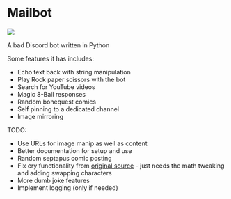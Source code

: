 # Mailbot

<img src='https://cdn.discordapp.com/app-icons/650044532670595115/7bf272ddc359d19999a63f382e302ce7.png?size=256'>

A bad Discord bot written in Python

Some features it has includes:
- Echo text back with string manipulation
- Play Rock paper scissors with the bot
- Search for YouTube videos
- Magic 8-Ball responses
- Random bonequest comics
- Self pinning to a dedicated channel
- Image mirroring

TODO:
- Use URLs for image manip as well as content
- Better documentation for setup and use
- Random septapus comic posting
- Fix cry functionality from [original source](https://github.com/dead-bird/apcry/blob/master/api/cry.js) - just needs the math tweaking and adding swapping characters
- More dumb joke features
- Implement logging (only if needed)
